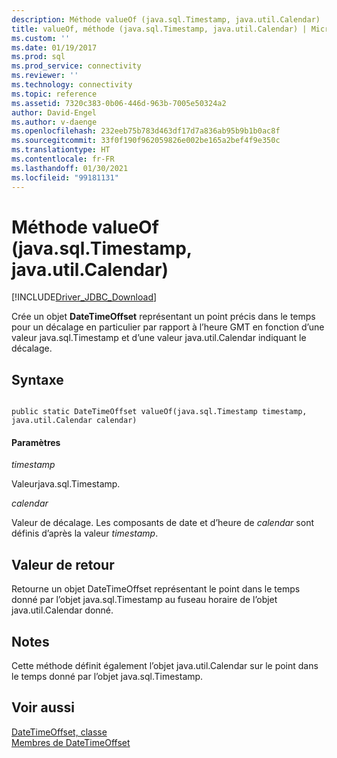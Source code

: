 ```yaml
---
description: Méthode valueOf (java.sql.Timestamp, java.util.Calendar)
title: valueOf, méthode (java.sql.Timestamp, java.util.Calendar) | Microsoft Docs
ms.custom: ''
ms.date: 01/19/2017
ms.prod: sql
ms.prod_service: connectivity
ms.reviewer: ''
ms.technology: connectivity
ms.topic: reference
ms.assetid: 7320c383-0b06-446d-963b-7005e50324a2
author: David-Engel
ms.author: v-daenge
ms.openlocfilehash: 232eeb75b783d463df17d7a836ab95b9b1b0ac8f
ms.sourcegitcommit: 33f0f190f962059826e002be165a2bef4f9e350c
ms.translationtype: HT
ms.contentlocale: fr-FR
ms.lasthandoff: 01/30/2021
ms.locfileid: "99181131"
---
```

# <a name="valueof-method-javasqltimestamp-javautilcalendar"></a>Méthode valueOf (java.sql.Timestamp, java.util.Calendar)
[!INCLUDE[Driver_JDBC_Download](../../../includes/driver_jdbc_download.md)]

  Crée un objet **DateTimeOffset** représentant un point précis dans le temps pour un décalage en particulier par rapport à l’heure GMT en fonction d’une valeur java.sql.Timestamp et d’une valeur java.util.Calendar indiquant le décalage.  
  
## <a name="syntax"></a>Syntaxe  
  
```  
  
public static DateTimeOffset valueOf(java.sql.Timestamp timestamp, java.util.Calendar calendar)  
```  
  
#### <a name="parameters"></a>Paramètres  
 *timestamp*  
  
 Valeurjava.sql.Timestamp.  
  
 *calendar*  
  
 Valeur de décalage.  Les composants de date et d’heure de *calendar* sont définis d’après la valeur *timestamp*.  
  
## <a name="return-value"></a>Valeur de retour  
 Retourne un objet DateTimeOffset représentant le point dans le temps donné par l’objet java.sql.Timestamp au fuseau horaire de l’objet java.util.Calendar donné.  
  
## <a name="remarks"></a>Notes  
 Cette méthode définit également l’objet java.util.Calendar sur le point dans le temps donné par l’objet java.sql.Timestamp.  
  
## <a name="see-also"></a>Voir aussi  
 [DateTimeOffset, classe](../../../connect/jdbc/reference/datetimeoffset-class.md)   
 [Membres de DateTimeOffset](../../../connect/jdbc/reference/datetimeoffset-members.md)  
  
  
